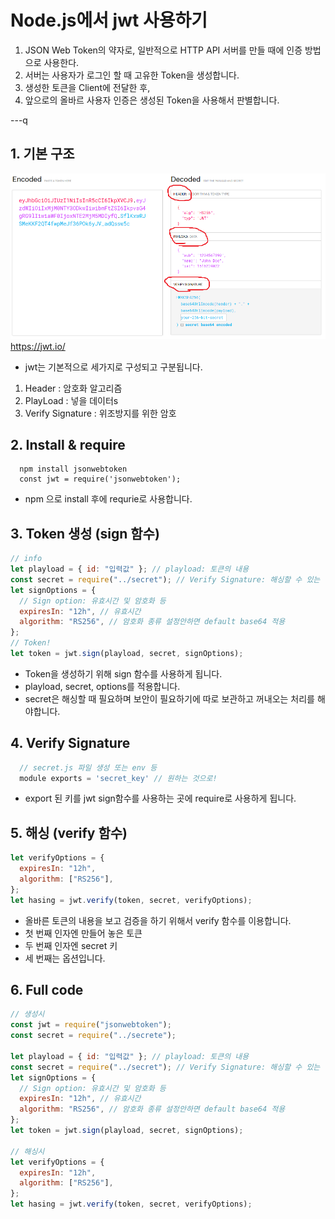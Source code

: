 # Node.js에서 jwt 사용하기

1. JSON Web Token의 약자로, 일반적으로 HTTP API 서버를 만들 때에 인증 방법으로 사용한다.
2. 서버는 사용자가 로그인 할 때 고유한 Token을 생성합니다.
3. 생성한 토큰을 Client에 전달한 후,
4. 앞으로의 올바르 사용자 인증은 생성된 Token을 사용해서 판별합니다.

---q

## 1. 기본 구조

![csv](../img/jwtStcucture.png)
<https://jwt.io/>

- jwt는 기본적으로 세가지로 구성되고 구분됩니다.

1. Header : 암호화 알고리즘
2. PlayLoad : 넣을 데이터s
3. Verify Signature : 위조방지를 위한 암호

## 2. Install & require

```javascripts
  npm install jsonwebtoken
  const jwt = require('jsonwebtoken');
```

- npm 으로 install 후에 requrie로 사용합니다.

## 3. Token 생성 (sign 함수)

```javascript
// info
let playload = { id: "입력값" }; // playload: 토큰의 내용
const secret = require("../secret"); // Verify Signature: 해싱할 수 있는 비밀번호
let signOptions = {
  // Sign option: 유효시간 및 암호화 등
  expiresIn: "12h", // 유효시간
  algorithm: "RS256", // 암호화 종류 설정안하면 default base64 적용
};
// Token!
let token = jwt.sign(playload, secret, signOptions);
```

- Token을 생성하기 위해 sign 함수를 사용하게 됩니다.
- playload, secret, options를 적용합니다.
- secret은 해싱할 때 필요하며 보안이 필요하기에 따로 보관하고 꺼내오는 처리를 해야합니다.

## 4. Verify Signature

```javascript
  // secret.js 파일 생성 또는 env 등
  module exports = 'secret_key' // 원하는 것으로!
```

- export 된 키를 jwt sign함수를 사용하는 곳에 require로 사용하게 됩니다.

## 5. 해싱 (verify 함수)

```javascript
let verifyOptions = {
  expiresIn: "12h",
  algorithm: ["RS256"],
};
let hasing = jwt.verify(token, secret, verifyOptions);
```

- 올바른 토큰의 내용을 보고 검증을 하기 위해서 verify 함수를 이용합니다.
- 첫 번째 인자엔 만들어 놓은 토큰
- 두 번째 인자엔 secret 키
- 세 번째는 옵션입니다.

## 6. Full code

```javascript
// 생성시
const jwt = require("jsonwebtoken");
const secret = require("../secrete");

let playload = { id: "입력값" }; // playload: 토큰의 내용
const secret = require("../secret"); // Verify Signature: 해싱할 수 있는 비밀번호
let signOptions = {
  // Sign option: 유효시간 및 암호화 등
  expiresIn: "12h", // 유효시간
  algorithm: "RS256", // 암호화 종류 설정안하면 default base64 적용
};
let token = jwt.sign(playload, secret, signOptions);

// 해싱시
let verifyOptions = {
  expiresIn: "12h",
  algorithm: ["RS256"],
};
let hasing = jwt.verify(token, secret, verifyOptions);
```
